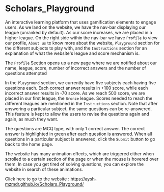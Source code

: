 # Scholars_Playground
An interactive learning platform that uses gamification elements to engage users. As we land on the website, we have the nav-bar displaying our league (unranked by default). As our score increases, we are placed in a higher league. On the right side within the nav-bar we have `Profile` to view our profile, `About us` to know more about the website, `Playground` section for the different subjects to play with, and the `Instructions` section for an explanation of what the website's league and score mechanism is.

The `Profile` Section opens up a new page where we are notified about our name, league, score, number of incorrect answers and the number of questions attempted

In the `Playground` section, we currently have five subjects each having five questions each. Each correct answer results in +100 score, while each incorrect answer results in -70 score. As we reach 500 score, we are placed in our first league, the `Bronze` league. Scores needed to reach the different leagues are mentioned in the `Instructions` section. Note that after answering a particular subject, the same questions can be re-answered. This feature is kept to allow the users to revise the questions again and again, as much they want.

The questions are MCQ type, with only 1 correct answer. The correct answer is highlighted in green after each question is answered. When all questions in a particular subject is answered, click the `Submit` button to go back to the home page.

The website has many animation effects, which are triggered either when scrolled to a certain section of the page or when the mouse is hovered over them. In case you get tired of solving questions, you can explore the website in search of these animations.

Click here to go to the website : https://aysh-mzmdr.github.io/Scholars_Playground/